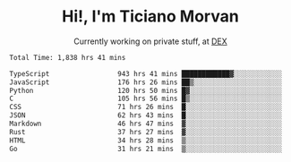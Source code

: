 <h1 align="center">Hi!, I'm Ticiano Morvan</h1>
<p align="center">Currently working on private stuff, at <a href="https://getdex.ai" target="_blank">DEX</a></p>

<!--START_SECTION:waka-->

```txt
Total Time: 1,838 hrs 41 mins

TypeScript                 943 hrs 41 mins ████████████▓░░░░░░░░░░░░   51.32 %
JavaScript                 176 hrs 26 mins ██▒░░░░░░░░░░░░░░░░░░░░░░   09.60 %
Python                     120 hrs 50 mins █▓░░░░░░░░░░░░░░░░░░░░░░░   06.57 %
C                          105 hrs 56 mins █▒░░░░░░░░░░░░░░░░░░░░░░░   05.76 %
CSS                        71 hrs 26 mins  █░░░░░░░░░░░░░░░░░░░░░░░░   03.89 %
JSON                       62 hrs 43 mins  █░░░░░░░░░░░░░░░░░░░░░░░░   03.41 %
Markdown                   46 hrs 47 mins  ▓░░░░░░░░░░░░░░░░░░░░░░░░   02.55 %
Rust                       37 hrs 27 mins  ▓░░░░░░░░░░░░░░░░░░░░░░░░   02.04 %
HTML                       34 hrs 28 mins  ▒░░░░░░░░░░░░░░░░░░░░░░░░   01.87 %
Go                         31 hrs 21 mins  ▒░░░░░░░░░░░░░░░░░░░░░░░░   01.71 %
```

<!--END_SECTION:waka-->
